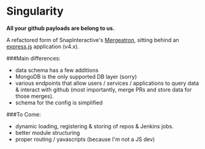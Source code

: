 Singularity
===========

**All your github payloads are belong to us.**

A refactored form of SnapInteractive's [Mergeatron](https://github.com/SnapInteractive/mergeatron), sitting behind an [express.js](https://github.com/visionmedia/express) application (v4.x).

###Main differences:

- data schema has a few additions
- MongoDB is the only supported DB layer (sorry)
- various endpoints that allow users / services / applications to query data & interact with github (most importantly, merge PRs and store data for those merges).
- schema for the config is simplified

###To Come:

- dynamic loading, registering & storing of repos & Jenkins jobs.
- better module structuring
- proper routing / yavascripts (because I'm not a JS dev)
